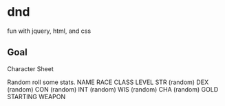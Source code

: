 # dnd
fun with jquery, html, and css

## Goal
Character Sheet

Random roll some stats.
NAME
RACE
CLASS
LEVEL
STR (random)
DEX (random)
CON (random)
INT (random)
WIS (random)
CHA (random)
GOLD
STARTING WEAPON
